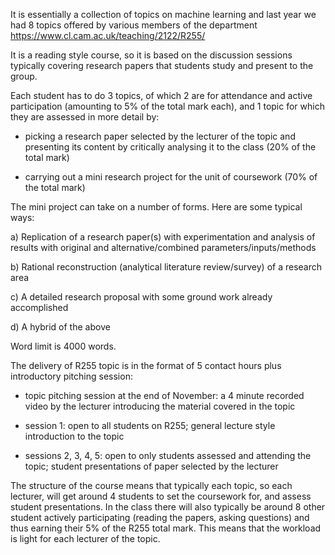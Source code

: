 It is essentially a collection of topics on machine learning and last year we had 8 topics offered by various members of the department https://www.cl.cam.ac.uk/teaching/2122/R255/

 
It is a reading style course, so it is based on the discussion sessions typically covering research papers that students study and present to the group.

Each student has to do 3 topics, of which 2 are for attendance and active participation (amounting to 5% of the total mark each), and 1 topic for which they are assessed in more detail by:

 

* picking a research paper selected by the lecturer of the topic and presenting its content by critically analysing it to the class (20% of the total mark)

* carrying out a mini research project for the unit of coursework (70% of the total mark)



The mini project can take on a number of forms. Here are some typical ways:

 

a) Replication of a research paper(s) with experimentation and analysis of results with original and alternative/combined parameters/inputs/methods

b) Rational reconstruction (analytical literature review/survey) of a research area 

c) A detailed research proposal with some ground work already accomplished

d) A hybrid of the above

Word limit is 4000 words.

 

The delivery of R255 topic is in the format of 5 contact hours plus introductory pitching session:

 

* topic pitching session at the end of November: a 4 minute recorded video by the lecturer introducing the material covered in the topic

* session 1: open to all students on R255; general lecture style introduction to the topic

* sessions 2, 3, 4, 5: open to only students assessed and attending the topic; student presentations of paper selected by the lecturer

 

The structure of the course means that typically each topic, so each lecturer, will get around 4 students to set the coursework for, and assess student presentations. In the class there will also typically be around 8 other student actively participating (reading the papers, asking questions) and thus earning their 5% of the R255 total mark. 
This means that the workload is light for each lecturer of the topic.
